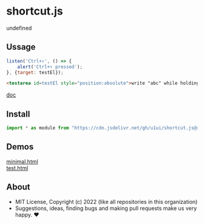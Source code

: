 # shortcut.js
undefined

## Ussage

```js
listen('Ctrl+↑', () => {
    alert('Ctrl+↑ pressed');
}, {target: testEl});
```

```html
<testarea id=testEl style="position:absolute">write "abc" while holding the keys</textarea>
```

[doc](https://doc.deno.land/https://cdn.jsdelivr.net/gh/u1ui/shortcut.js@x/shortcut.js)


## Install

```js
import * as module from "https://cdn.jsdelivr.net/gh/u1ui/shortcut.js@x.x.x/shortcut.min.js"
```

## Demos

[minimal.html](http://gcdn.li/u1ui/shortcut.js@main/tests/minimal.html)  
[test.html](http://gcdn.li/u1ui/shortcut.js@main/tests/test.html)  

## About

- MIT License, Copyright (c) 2022 <u1> (like all repositories in this organization) <br>
- Suggestions, ideas, finding bugs and making pull requests make us very happy. ♥

